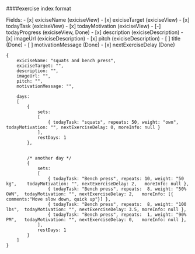 ####exercise index format

Fields:
	- [x] exiciseName 		(exiciseView)
	- [x] exiciseTarget 	(exiciseView)
	- [x] todayTask 		(exiciseView)
	- [x] todayMotivation 	(exiciseView)
	- [-] todayProgress 	(exiciseView, Done)
	- [x] description 		(exiciseDescription)
	- [x] imageUrl 			(exiciseDescription)
	- [x] pitch 			(exiciseDescription)
	- [ ] title 			(Done)
	- [ ] motivationMessage (Done)
	- [x] nextExerciseDelay (Done)


```
{
	exiciseName: "squats and bench press",
	exiciseTarget: "",
	description: "",
	imageUrl: "",
	pitch: "",
	motivationMessage: "",
	
	days: 
	[
		{
			sets: 
			[ 
				{ todayTask: "squats", repeats: 50, weight: "own", todayMotivation: "", nextExerciseDelay: 0, moreInfo: null } 
			],
			restDays: 1
		},
		
		
		/* another day */
		{
			sets:
			[
				{ todayTask: "Bench press", repeats: 10, weight: "50 kg",	 todayMotivation: "", nextExerciseDelay: 2,   moreInfo: null },
				{ todayTask: "Bench press", repeats:  8, weight: "50% OWN",	 todayMotivation: "", nextExerciseDelay: 2,   moreInfo: [{ comments:"Move slow down, quick up"}] },
				{ todayTask: "Bench press", repeats:  8, weight: "100 lbs",	 todayMotivation: "", nextExerciseDelay: 3.5, moreInfo: null },
				{ todayTask: "Bench press", repeats:  1, weight: "90% PM",	 todayMotivation: "", nextExerciseDelay: 0,   moreInfo: null },
			],
			restDays: 1
		}
	]
}
```